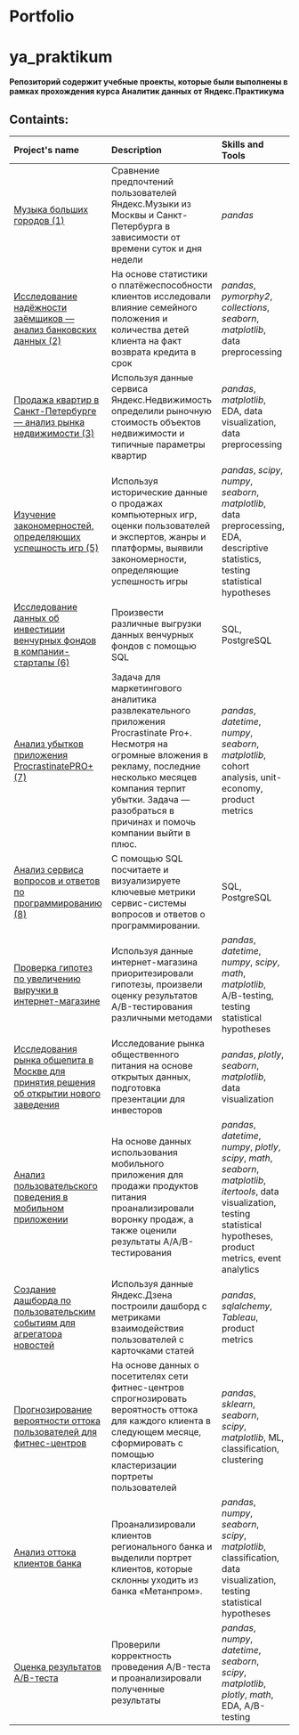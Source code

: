 # Portfolio
# ya_praktikum
**Репозиторий содержит учебные проекты, которые были выполнены в рамках прохождения курса Аналитик данных от Яндекс.Практикума**

## Containts:
| Project's name | Description | Skills and Tools |  
| :---------------------- | :---------------------- | :---------------------- |
| [Музыка больших городов (1)](https://github.com/SergeyB81/Portfolio/tree/main/01%20%D0%9C%D1%83%D0%B7%D1%8B%D0%BA%D0%B0%20%D0%B1%D0%BE%D0%BB%D1%8C%D1%88%D0%B8%D1%85%20%D0%B3%D0%BE%D1%80%D0%BE%D0%B4%D0%BE%D0%B2)| Сравнение предпочтений пользователей Яндекс.Музыки из Москвы и Санкт-Петербурга в зависимости от времени суток и дня недели| *pandas* | 
| [Исследование надёжности заёмщиков — анализ банковских данных (2)](https://github.com/SergeyB81/Portfolio/tree/main/02%20%D0%98%D1%81%D1%81%D0%BB%D0%B5%D0%B4%D0%BE%D0%B2%D0%B0%D0%BD%D0%B8%D0%B5%20%D0%BD%D0%B0%D0%B4%D0%B5%D0%B6%D0%BD%D0%BE%D1%81%D1%82%D0%B8%20%D0%B7%D0%B0%D0%B5%D0%BC%D1%89%D0%B8%D0%BA%D0%BE%D0%B2) | На основе статистики о платёжеспособности клиентов исследовали влияние семейного положения и количества детей клиента на факт возврата кредита в срок| *pandas*, *pymorphy2*, *collections*, *seaborn*, *matplotlib*, data preprocessing |
| [Продажа квартир в Санкт-Петербурге — анализ рынка недвижимости (3)](https://github.com/SergeyB81/Portfolio/tree/main/03%20%D0%98%D1%81%D1%81%D0%BB%D0%B5%D0%B4%D0%BE%D0%B2%D0%B0%D0%BD%D0%B8%D0%B5%20%D0%BE%D0%B1%D1%8A%D1%8F%D0%B2%D0%BB%D0%B5%D0%BD%D0%B8%D0%B9%20%D0%BE%20%D0%BF%D1%80%D0%BE%D0%B4%D0%B0%D0%B6%D0%B5%20%D0%BA%D0%B2%D0%B0%D1%80%D1%82%D0%B8%D1%80) | Используя данные сервиса Яндекс.Недвижимость определили рыночную стоимость объектов недвижимости и типичные параметры квартир| *pandas*, *matplotlib*, EDA, data visualization, data preprocessing |
| [Изучение закономерностей, определяющих успешность игр (5)](https://github.com/SergeyB81/Portfolio/tree/main/5%201%20%D0%A1%D0%B1%D0%BE%D1%80%D0%BD%D1%8B%D0%B9%20%D0%BF%D1%80%D0%BE%D0%B5%D0%BA%D1%82%20-%20%20%D0%98%D1%81%D1%81%D0%BB%D0%B5%D0%B4%D0%BE%D0%B2%D0%B0%D0%BD%D0%B8%D0%B5%20%D1%83%D1%81%D0%BF%D0%B5%D1%88%D0%BD%D0%BE%D1%81%D1%82%D0%B8%20%D0%BA%D0%BE%D0%BC%D0%BF%D1%8C%D1%8E%D1%82%D0%B5%D1%80%D0%BD%D1%8B%D1%85%20%D0%B8%D0%B3%D1%80) | Используя исторические данные о продажах компьютерных игр, оценки пользователей и экспертов, жанры и платформы, выявили закономерности, определяющие успешность игры| *pandas*, *scipy*, *numpy*, *seaborn*, *matplotlib*, data preprocessing, EDA, descriptive statistics,  testing statistical hypotheses |
| [Исследование данных об инвестиции венчурных фондов в компании-стартапы (6)](https://github.com/SergeyB81/Portfolio/tree/main/6%20%D0%91%D0%B0%D0%B7%D0%BE%D0%B2%D1%8B%D0%B9%20SQL) | Произвести различные выгрузки данных венчурных фондов с помощью SQL | SQL, PostgreSQL |
| [Анализ убытков приложения ProcrastinatePRO+ (7)](https://github.com/SergeyB81/Portfolio/tree/main/7%20%D0%98%D1%81%D1%81%D0%BB%D0%B5%D0%B4%D0%BE%D0%B2%D0%B0%D0%BD%D0%B8%D0%B5%20%D0%BF%D1%80%D0%B8%D1%87%D0%B8%D0%BD%D1%8B%20%D0%BF%D0%BB%D0%BE%D1%85%D0%BE%D0%B9%20%D0%BE%D0%BA%D1%83%D0%BF%D0%B0%D0%B5%D0%BC%D0%BE%D1%81%D1%82%D0%B8%20%D0%BF%D1%80%D0%B8%D0%BB%D0%BE%D0%B6%D0%B5%D0%BD%D0%B8%D1%8F%20Procrastinate%20Pro%2B) | Задача для маркетингового аналитика развлекательного приложения Procrastinate Pro+. Несмотря на огромные вложения в рекламу, последние несколько месяцев компания терпит убытки. Задача — разобраться в причинах и помочь компании выйти в плюс.| *pandas*, *datetime*, *numpy*, *seaborn*, *matplotlib*, cohort analysis, unit-economy, product metrics |
| [Анализ сервиса вопросов и ответов по программированию (8)](https://github.com/SergeyB81/Portfolio/tree/main/8%20%D0%9F%D1%80%D0%BE%D0%B4%D0%B2%D0%B8%D0%BD%D1%83%D1%82%D1%8B%D0%B9%20SQL) | С помощью SQL посчитаете и визуализируете ключевые метрики сервис-системы вопросов и ответов о программировании. |  SQL, PostgreSQL |
| [Проверка гипотез по увеличению выручки в интернет-магазине](https://github.com/smetne/ya_praktikum/tree/master/AB%20test%20results) | Используя данные интернет-магазина приоритезировали гипотезы, произвели оценку результатов A/B-тестирования различными методами| *pandas*, *datetime*, *numpy*, *scipy*, *math*, *matplotlib*, A/B-testing, testing statistical hypotheses |
| [Исследования рынка общепита в Москве для принятия решения об открытии нового заведения](https://github.com/smetne/ya_praktikum/tree/master/public%20catering) | Исследование рынка общественного питания на основе открытых данных, подготовка презентации для инвесторов| *pandas*, *plotly*, *seaborn*, *matplotlib*, data visualization |
| [Анализ пользовательского поведения в мобильном приложении](https://github.com/smetne/ya_praktikum/tree/master/users%20behavior) | На основе данных использования мобильного приложения для продажи продуктов питания проанализировали воронку продаж, а также оценили результаты A/A/B-тестирования| *pandas*, *datetime*, *numpy*, *plotly*, *scipy*, *math*, *seaborn*, *matplotlib*, *itertools*, data visualization, testing statistical hypotheses, product metrics, event analytics |
| [Создание дашборда по пользовательским событиям для агрегатора новостей](https://github.com/smetne/ya_praktikum/tree/master/automation) | Используя данные Яндекс.Дзена построили дашборд с метриками взаимодействия пользователей с карточками статей| *pandas*, *sqlalchemy*, *Tableau*,  product metrics |
| [Прогнозирование вероятности оттока пользователей для фитнес-центров](https://github.com/smetne/ya_praktikum/tree/master/customers_churn) | На основе данных о посетителях сети фитнес-центров спрогнозировать вероятность оттока для каждого клиента в следующем месяце, сформировать с помощью кластеризации портреты пользователей| *pandas*, *sklearn*, *seaborn*, *scipy*, *matplotlib*, ML, classification, clustering |
| [Анализ оттока клиентов банка](https://github.com/smetne/ya_praktikum/tree/master/bank_clients_churn) | Проанализировали клиентов регионального банка и выделили портрет клиентов, которые склонны уходить из банка «Метанпром». | *pandas*, *numpy*, *seaborn*, *scipy*, *matplotlib*, classification, data visualization, testing statistical hypotheses|
| [Оценка результатов A/B-теста](https://github.com/smetne/ya_praktikum/tree/master/evaluation%20of%20AB%20test%20results) | Проверили корректность проведения A/B-теста и проанализировали полученные результаты| *pandas*, *numpy*, *datetime*, *seaborn*, *scipy*, *matplotlib*, *plotly*, *math*, EDA, A/B-testing|
